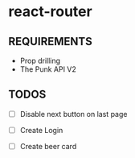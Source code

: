 # react-router

## REQUIREMENTS
- Prop drilling
- The Punk API V2


## TODOS

- [ ] Disable next button on last page
- [ ] Create Login
- [ ] Create beer card

